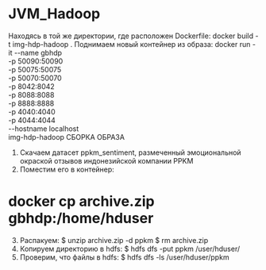 # JVM_Hadoop

Находясь в той же директории, где расположен Dockerfile:
docker build -t img-hdp-hadoop .
Поднимаем новый контейнер из образа:
docker run -it --name gbhdp \
-p 50090:50090 \
-p 50075:50075 \
-p 50070:50070 \
-p 8042:8042 \
-p 8088:8088 \
-p 8888:8888 \
-p 4040:4040 \
-p 4044:4044 \
--hostname localhost \
img-hdp-hadoop
СБОРКА ОБРАЗА
1. Скачаем датасет ppkm_sentiment, размеченный эмоциональной окраской отзывов
индонезийской компании PPKM
2. Поместим его в контейнер:
# docker cp archive.zip gbhdp:/home/hduser
3. Распакуем:
$ unzip archive.zip -d ppkm
$ rm archive.zip
4. Копируем директорию в hdfs:
$ hdfs dfs -put ppkm /user/hduser/
5. Проверим, что файлы в hdfs:
$ hdfs dfs -ls /user/hduser/ppkm
